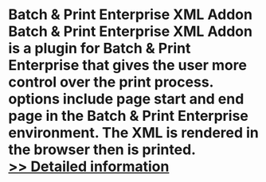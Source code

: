 # Batch & Print Enterprise XML Addon<br />Batch & Print Enterprise XML Addon is a plugin for Batch & Print Enterprise that gives the user more control over the print process. options include page start and end page in the Batch & Print Enterprise environment. The XML is rendered in the browser then is printed.<br />[>> Detailed information](https://secure.shareit.com/shareit/product.html?productid=300633680&affiliateid=200057808)
